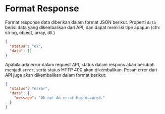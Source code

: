 # Format Response

Format response data diberikan dalam format JSON berikut. Properti `data` berisi data yang dikembalikan dari API, dan dapat memiliki tipe apapun (cth: string, object, array, dll.)

```json
{
  "status": "ok",
  "data": []
}
```

Apabila ada error dalam request API, status dalam respons akan berubah menjadi `error`, serta status HTTP 400 akan dikembalikan. Pesan error dari API juga akan dikembalikan dalam format berikut:

```json
{
  "status": "error",
  "data": {
    "message": "Oh no! An error has occured."
  }
}
```
